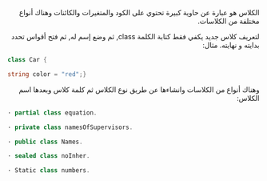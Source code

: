 
<div dir = "rtl">
الكلاس هو عبارة عن حاوية كبيرة تحتوي على الكود والمتغيرات والكائنات وهناك أنواع مختلفة من الكلاسات.

لتعريف كلاس جديد يكفي فقط كتابة الكلمة class, ثم وضع إسم له, ثم فتح أقواس تحدد بدايته و نهايته. مثال:
</div>

```c#
class Car {

string color = "red";}
```
<div dir = "rtl">

وهناك أنواع من الكلاسات وانشاءها عن طريق نوع الكلاس ثم كلمة كلاس وبعدها اسم الكلاس:
</div>

```c#
· partial class equation.

· private class namesOfSupervisors.

· public class Names.

· sealed class noInher.

· Static class numbers.

